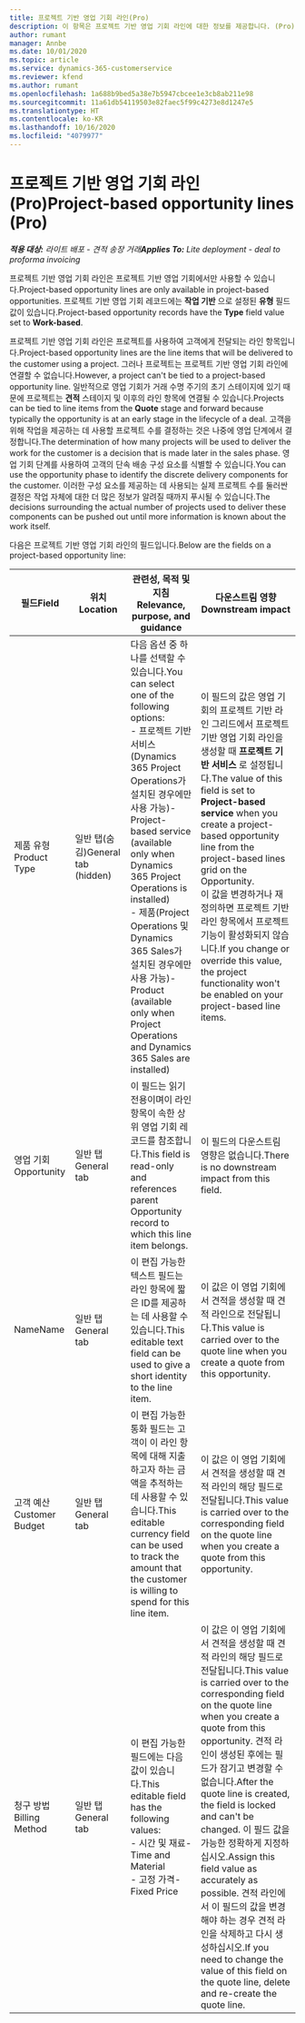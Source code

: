 ```yaml
---
title: 프로젝트 기반 영업 기회 라인(Pro)
description: 이 항목은 프로젝트 기반 영업 기회 라인에 대한 정보를 제공합니다. (Pro)
author: rumant
manager: Annbe
ms.date: 10/01/2020
ms.topic: article
ms.service: dynamics-365-customerservice
ms.reviewer: kfend
ms.author: rumant
ms.openlocfilehash: 1a688b9bed5a38e7b5947cbcee1e3cb8ab211e98
ms.sourcegitcommit: 11a61db54119503e82faec5f99c4273e8d1247e5
ms.translationtype: HT
ms.contentlocale: ko-KR
ms.lasthandoff: 10/16/2020
ms.locfileid: "4079977"
---
```

# <a name="project-based-opportunity-lines-pro"></a><span data-ttu-id="347be-104">프로젝트 기반 영업 기회 라인(Pro)</span><span class="sxs-lookup"><span data-stu-id="347be-104">Project-based opportunity lines (Pro)</span></span>

<span data-ttu-id="347be-105">_**적용 대상:** 라이트 배포 - 견적 송장 거래_</span><span class="sxs-lookup"><span data-stu-id="347be-105">_**Applies To:** Lite deployment - deal to proforma invoicing_</span></span>

<span data-ttu-id="347be-106">프로젝트 기반 영업 기회 라인은 프로젝트 기반 영업 기회에서만 사용할 수 있습니다.</span><span class="sxs-lookup"><span data-stu-id="347be-106">Project-based opportunity lines are only available in project-based opportunities.</span></span> <span data-ttu-id="347be-107">프로젝트 기반 영업 기회 레코드에는 **작업 기반** 으로 설정된 **유형** 필드 값이 있습니다.</span><span class="sxs-lookup"><span data-stu-id="347be-107">Project-based opportunity records have the **Type** field value set to **Work-based**.</span></span>

<span data-ttu-id="347be-108">프로젝트 기반 영업 기회 라인은 프로젝트를 사용하여 고객에게 전달되는 라인 항목입니다.</span><span class="sxs-lookup"><span data-stu-id="347be-108">Project-based opportunity lines are the line items that will be delivered to the customer using a project.</span></span> <span data-ttu-id="347be-109">그러나 프로젝트는 프로젝트 기반 영업 기회 라인에 연결할 수 없습니다.</span><span class="sxs-lookup"><span data-stu-id="347be-109">However, a project can't be tied to a project-based opportunity line.</span></span> <span data-ttu-id="347be-110">일반적으로 영업 기회가 거래 수명 주기의 초기 스테이지에 있기 때문에 프로젝트는 **견적** 스테이지 및 이후의 라인 항목에 연결될 수 있습니다.</span><span class="sxs-lookup"><span data-stu-id="347be-110">Projects can be tied to line items from the **Quote** stage and forward because typically the opportunity is at an early stage in the lifecycle of a deal.</span></span> <span data-ttu-id="347be-111">고객을 위해 작업을 제공하는 데 사용할 프로젝트 수를 결정하는 것은 나중에 영업 단계에서 결정합니다.</span><span class="sxs-lookup"><span data-stu-id="347be-111">The determination of how many projects will be used to deliver the work for the customer is a decision that is made later in the sales phase.</span></span> <span data-ttu-id="347be-112">영업 기회 단계를 사용하여 고객의 단속 배송 구성 요소를 식별할 수 있습니다.</span><span class="sxs-lookup"><span data-stu-id="347be-112">You can use the opportunity phase to identify the discrete delivery components for the customer.</span></span> <span data-ttu-id="347be-113">이러한 구성 요소를 제공하는 데 사용되는 실제 프로젝트 수를 둘러싼 결정은 작업 자체에 대한 더 많은 정보가 알려질 때까지 푸시될 수 있습니다.</span><span class="sxs-lookup"><span data-stu-id="347be-113">The decisions surrounding the actual number of projects used to deliver these components can be pushed out until more information is known about the work itself.</span></span>

<span data-ttu-id="347be-114">다음은 프로젝트 기반 영업 기회 라인의 필드입니다.</span><span class="sxs-lookup"><span data-stu-id="347be-114">Below are the fields on a project-based opportunity line:</span></span>

| <span data-ttu-id="347be-115">**필드**</span><span class="sxs-lookup"><span data-stu-id="347be-115">**Field**</span></span> | <span data-ttu-id="347be-116">**위치**</span><span class="sxs-lookup"><span data-stu-id="347be-116">**Location**</span></span> | <span data-ttu-id="347be-117">**관련성, 목적 및 지침**</span><span class="sxs-lookup"><span data-stu-id="347be-117">**Relevance, purpose, and guidance**</span></span> | <span data-ttu-id="347be-118">**다운스트림 영향**</span><span class="sxs-lookup"><span data-stu-id="347be-118">**Downstream impact**</span></span> |
| --- | --- | --- | --- |
| <span data-ttu-id="347be-119">제품 유형</span><span class="sxs-lookup"><span data-stu-id="347be-119">Product Type</span></span> | <span data-ttu-id="347be-120">일반 탭(숨김)</span><span class="sxs-lookup"><span data-stu-id="347be-120">General tab (hidden)</span></span> | <span data-ttu-id="347be-121">다음 옵션 중 하나를 선택할 수 있습니다.</span><span class="sxs-lookup"><span data-stu-id="347be-121">You can select one of the following options:</span></span></br><span data-ttu-id="347be-122">- 프로젝트 기반 서비스(Dynamics 365 Project Operations가 설치된 경우에만 사용 가능)</span><span class="sxs-lookup"><span data-stu-id="347be-122">- Project-based service (available only when Dynamics 365 Project Operations is installed)</span></span></br><span data-ttu-id="347be-123">- 제품(Project Operations 및 Dynamics 365 Sales가 설치된 경우에만 사용 가능)</span><span class="sxs-lookup"><span data-stu-id="347be-123">- Product (available only when Project Operations and Dynamics 365 Sales are installed)</span></span> | <span data-ttu-id="347be-124">이 필드의 값은 영업 기회의 프로젝트 기반 라인 그리드에서 프로젝트 기반 영업 기회 라인을 생성할 때 **프로젝트 기반 서비스** 로 설정됩니다.</span><span class="sxs-lookup"><span data-stu-id="347be-124">The value of this field is set to **Project-based service** when you create a project-based opportunity line from the project-based lines grid on the Opportunity.</span></span> <br> <span data-ttu-id="347be-125">이 값을 변경하거나 재정의하면 프로젝트 기반 라인 항목에서 프로젝트 기능이 활성화되지 않습니다.</span><span class="sxs-lookup"><span data-stu-id="347be-125">If you change or override this value, the project functionality won't be enabled on your project-based line items.</span></span> |
| <span data-ttu-id="347be-126">영업 기회</span><span class="sxs-lookup"><span data-stu-id="347be-126">Opportunity</span></span> | <span data-ttu-id="347be-127">일반 탭</span><span class="sxs-lookup"><span data-stu-id="347be-127">General tab</span></span> | <span data-ttu-id="347be-128">이 필드는 읽기 전용이며이 라인 항목이 속한 상위 영업 기회 레코드를 참조합니다.</span><span class="sxs-lookup"><span data-stu-id="347be-128">This field is read-only and references parent Opportunity record to which this line item belongs.</span></span> | <span data-ttu-id="347be-129">이 필드의 다운스트림 영향은 없습니다.</span><span class="sxs-lookup"><span data-stu-id="347be-129">There is no downstream impact from this field.</span></span> |
| <span data-ttu-id="347be-130">Name</span><span class="sxs-lookup"><span data-stu-id="347be-130">Name</span></span> | <span data-ttu-id="347be-131">일반 탭</span><span class="sxs-lookup"><span data-stu-id="347be-131">General tab</span></span> | <span data-ttu-id="347be-132">이 편집 가능한 텍스트 필드는 라인 항목에 짧은 ID를 제공하는 데 사용할 수 있습니다.</span><span class="sxs-lookup"><span data-stu-id="347be-132">This editable text field can be used to give a short identity to the line item.</span></span> | <span data-ttu-id="347be-133">이 값은 이 영업 기회에서 견적을 생성할 때 견적 라인으로 전달됩니다.</span><span class="sxs-lookup"><span data-stu-id="347be-133">This value is carried over to the quote line when you create a quote from this opportunity.</span></span> |
| <span data-ttu-id="347be-134">고객 예산</span><span class="sxs-lookup"><span data-stu-id="347be-134">Customer Budget</span></span> | <span data-ttu-id="347be-135">일반 탭</span><span class="sxs-lookup"><span data-stu-id="347be-135">General tab</span></span> | <span data-ttu-id="347be-136">이 편집 가능한 통화 필드는 고객이 이 라인 항목에 대해 지출하고자 하는 금액을 추적하는 데 사용할 수 있습니다.</span><span class="sxs-lookup"><span data-stu-id="347be-136">This editable currency field can be used to track the amount that the customer is willing to spend for this line item.</span></span> | <span data-ttu-id="347be-137">이 값은 이 영업 기회에서 견적을 생성할 때 견적 라인의 해당 필드로 전달됩니다.</span><span class="sxs-lookup"><span data-stu-id="347be-137">This value is carried over to the corresponding field on the quote line when you create a quote from this opportunity.</span></span> |
| <span data-ttu-id="347be-138">청구 방법</span><span class="sxs-lookup"><span data-stu-id="347be-138">Billing Method</span></span> | <span data-ttu-id="347be-139">일반 탭</span><span class="sxs-lookup"><span data-stu-id="347be-139">General tab</span></span> | <span data-ttu-id="347be-140">이 편집 가능한 필드에는 다음 값이 있습니다.</span><span class="sxs-lookup"><span data-stu-id="347be-140">This editable field has the following values:</span></span></br><span data-ttu-id="347be-141">- 시간 및 재료</span><span class="sxs-lookup"><span data-stu-id="347be-141">- Time and Material</span></span></br><span data-ttu-id="347be-142">- 고정 가격</span><span class="sxs-lookup"><span data-stu-id="347be-142">- Fixed Price</span></span> | <span data-ttu-id="347be-143">이 값은 이 영업 기회에서 견적을 생성할 때 견적 라인의 해당 필드로 전달됩니다.</span><span class="sxs-lookup"><span data-stu-id="347be-143">This value is carried over to the corresponding field on the quote line when you create a quote from this opportunity.</span></span> <span data-ttu-id="347be-144">견적 라인이 생성된 후에는 필드가 잠기고 변경할 수 없습니다.</span><span class="sxs-lookup"><span data-stu-id="347be-144">After the quote line is created, the field is locked and can't be changed.</span></span> <span data-ttu-id="347be-145">이 필드 값을 가능한 정확하게 지정하십시오.</span><span class="sxs-lookup"><span data-stu-id="347be-145">Assign this field value as accurately as possible.</span></span> <span data-ttu-id="347be-146">견적 라인에서 이 필드의 값을 변경해야 하는 경우 견적 라인을 삭제하고 다시 생성하십시오.</span><span class="sxs-lookup"><span data-stu-id="347be-146">If you need to change the value of this field on the quote line, delete and re-create the quote line.</span></span> |
